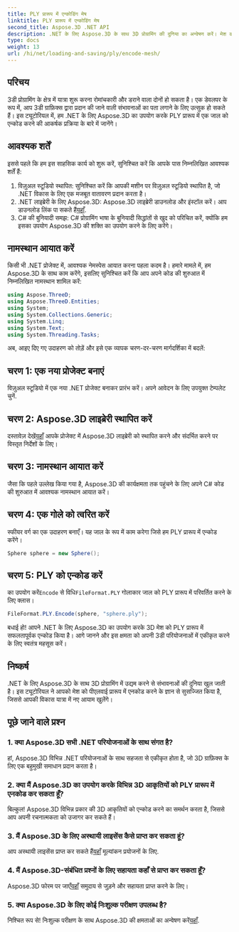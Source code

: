 ```yaml
---
title: PLY प्रारूप में एन्कोडिंग मेष
linktitle: PLY प्रारूप में एन्कोडिंग मेष
second_title: Aspose.3D .NET API
description: .NET के लिए Aspose.3D के साथ 3D प्रोग्रामिंग की दुनिया का अन्वेषण करें। मेश को आसानी से PLY फॉर्मेट में एन्कोड करना सीखें। अपने विकास खेल को उन्नत करें!
type: docs
weight: 13
url: /hi/net/loading-and-saving/ply/encode-mesh/
---
```

## परिचय
3डी प्रोग्रामिंग के क्षेत्र में यात्रा शुरू करना रोमांचकारी और डराने वाला दोनों हो सकता है। एक डेवलपर के रूप में, आप 3डी ग्राफ़िक्स द्वारा प्रदान की जाने वाली संभावनाओं का पता लगाने के लिए उत्सुक हो सकते हैं। इस ट्यूटोरियल में, हम .NET के लिए Aspose.3D का उपयोग करके PLY प्रारूप में एक जाल को एन्कोड करने की आकर्षक प्रक्रिया के बारे में जानेंगे।
## आवश्यक शर्तें
इससे पहले कि हम इस साहसिक कार्य को शुरू करें, सुनिश्चित करें कि आपके पास निम्नलिखित आवश्यक शर्तें हैं:
1. विज़ुअल स्टूडियो स्थापित: सुनिश्चित करें कि आपकी मशीन पर विज़ुअल स्टूडियो स्थापित है, जो .NET विकास के लिए एक मजबूत वातावरण प्रदान करता है।
2. .NET लाइब्रेरी के लिए Aspose.3D: Aspose.3D लाइब्रेरी डाउनलोड और इंस्टॉल करें। आप डाउनलोड लिंक पा सकते हैं[यहाँ](https://releases.aspose.com/3d/net/).
3. C# की बुनियादी समझ: C# प्रोग्रामिंग भाषा के बुनियादी सिद्धांतों से खुद को परिचित करें, क्योंकि हम इसका उपयोग Aspose.3D की शक्ति का उपयोग करने के लिए करेंगे।
## नामस्थान आयात करें
किसी भी .NET प्रोजेक्ट में, आवश्यक नेमस्पेस आयात करना पहला कदम है। हमारे मामले में, हम Aspose.3D के साथ काम करेंगे, इसलिए सुनिश्चित करें कि आप अपने कोड की शुरुआत में निम्नलिखित नामस्थान शामिल करें:
```csharp
using Aspose.ThreeD;
using Aspose.ThreeD.Entities;
using System;
using System.Collections.Generic;
using System.Linq;
using System.Text;
using System.Threading.Tasks;
```
अब, आइए दिए गए उदाहरण को तोड़ें और इसे एक व्यापक चरण-दर-चरण मार्गदर्शिका में बदलें:
## चरण 1: एक नया प्रोजेक्ट बनाएं
विज़ुअल स्टूडियो में एक नया .NET प्रोजेक्ट बनाकर प्रारंभ करें। अपने आवेदन के लिए उपयुक्त टेम्पलेट चुनें.
## चरण 2: Aspose.3D लाइब्रेरी स्थापित करें
 दस्तावेज़ देखें[यहाँ](https://reference.aspose.com/3d/net/) आपके प्रोजेक्ट में Aspose.3D लाइब्रेरी को स्थापित करने और संदर्भित करने पर विस्तृत निर्देशों के लिए।
## चरण 3: नामस्थान आयात करें
जैसा कि पहले उल्लेख किया गया है, Aspose.3D की कार्यक्षमता तक पहुंचने के लिए अपने C# कोड की शुरुआत में आवश्यक नामस्थान आयात करें।
## चरण 4: एक गोले को त्वरित करें
स्फीयर वर्ग का एक उदाहरण बनाएँ। यह जाल के रूप में काम करेगा जिसे हम PLY प्रारूप में एन्कोड करेंगे।
```csharp
Sphere sphere = new Sphere();
```
## चरण 5: PLY को एन्कोड करें
 का उपयोग करें`Encode` से विधि`FileFormat.PLY` गोलाकार जाल को PLY प्रारूप में परिवर्तित करने के लिए क्लास।
```csharp
FileFormat.PLY.Encode(sphere, "sphere.ply");
```
बधाई हो! आपने .NET के लिए Aspose.3D का उपयोग करके 3D मेश को PLY प्रारूप में सफलतापूर्वक एन्कोड किया है। आगे जानने और इस क्षमता को अपनी 3डी परियोजनाओं में एकीकृत करने के लिए स्वतंत्र महसूस करें।
## निष्कर्ष
.NET के लिए Aspose.3D के साथ 3D प्रोग्रामिंग में उद्यम करने से संभावनाओं की दुनिया खुल जाती है। इस ट्यूटोरियल ने आपको मेश को पीएलवाई प्रारूप में एनकोड करने के ज्ञान से सुसज्जित किया है, जिससे आपकी विकास यात्रा में नए आयाम खुलेंगे।
## पूछे जाने वाले प्रश्न
### 1. क्या Aspose.3D सभी .NET परियोजनाओं के साथ संगत है?
हां, Aspose.3D विभिन्न .NET परियोजनाओं के साथ सहजता से एकीकृत होता है, जो 3D ग्राफ़िक्स के लिए एक बहुमुखी समाधान प्रदान करता है।
### 2. क्या मैं Aspose.3D का उपयोग करके विभिन्न 3D आकृतियों को PLY प्रारूप में एनकोड कर सकता हूँ?
बिल्कुल! Aspose.3D विभिन्न प्रकार की 3D आकृतियों को एन्कोड करने का समर्थन करता है, जिससे आप अपनी रचनात्मकता को उजागर कर सकते हैं।
### 3. मैं Aspose.3D के लिए अस्थायी लाइसेंस कैसे प्राप्त कर सकता हूं?
 आप अस्थायी लाइसेंस प्राप्त कर सकते हैं[यहाँ](https://purchase.aspose.com/temporary-license/) मूल्यांकन प्रयोजनों के लिए.
### 4. मैं Aspose.3D-संबंधित प्रश्नों के लिए सहायता कहाँ से प्राप्त कर सकता हूँ?
 Aspose.3D फोरम पर जाएँ[यहाँ](https://forum.aspose.com/c/3d/18) समुदाय से जुड़ने और सहायता प्राप्त करने के लिए।
### 5. क्या Aspose.3D के लिए कोई निःशुल्क परीक्षण उपलब्ध है?
 निश्चित रूप से! निःशुल्क परीक्षण के साथ Aspose.3D की क्षमताओं का अन्वेषण करें[यहाँ](https://releases.aspose.com/).
